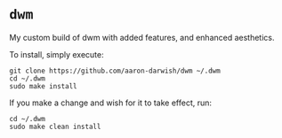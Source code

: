 # `dwm`
My custom build of dwm with added features, and enhanced aesthetics.

To install, simply execute:
```console
git clone https://github.com/aaron-darwish/dwm ~/.dwm
cd ~/.dwm
sudo make install
```
If you make a change and wish for it to take effect, run:
```console
cd ~/.dwm
sudo make clean install
```
